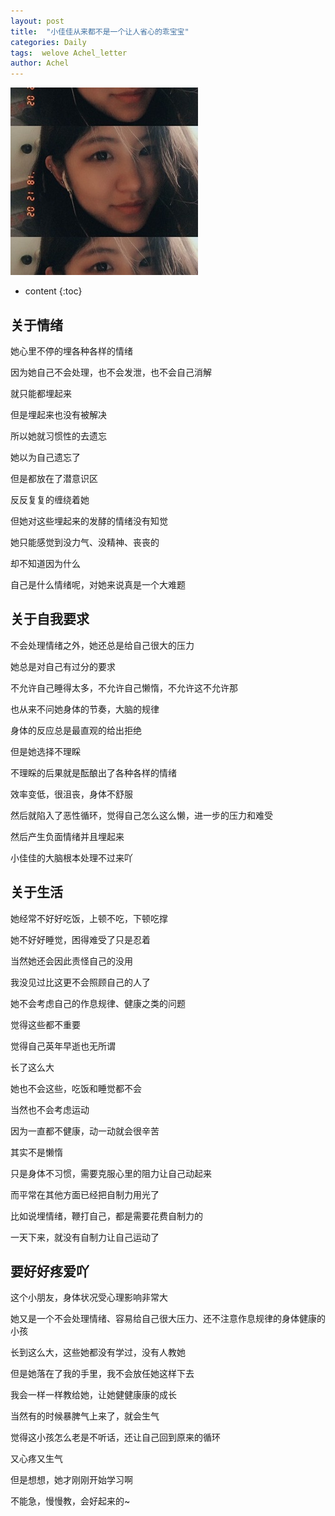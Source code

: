 ```yaml
---
layout: post
title:  "小佳佳从来都不是一个让人省心的乖宝宝"
categories: Daily
tags:  welove Achel_letter
author: Achel
---
```


![图片.jpg](/pic/20190510-1.jpg)


* content
{:toc}


## 关于情绪

她心里不停的埋各种各样的情绪

因为她自己不会处理，也不会发泄，也不会自己消解

就只能都埋起来

但是埋起来也没有被解决

所以她就习惯性的去遗忘

她以为自己遗忘了

但是都放在了潜意识区

反反复复的缠绕着她

但她对这些埋起来的发酵的情绪没有知觉

她只能感觉到没力气、没精神、丧丧的

却不知道因为什么

自己是什么情绪呢，对她来说真是一个大难题



## 关于自我要求

不会处理情绪之外，她还总是给自己很大的压力

她总是对自己有过分的要求

不允许自己睡得太多，不允许自己懒惰，不允许这不允许那

也从来不问她身体的节奏，大脑的规律

身体的反应总是最直观的给出拒绝

但是她选择不理睬

不理睬的后果就是酝酿出了各种各样的情绪

效率变低，很沮丧，身体不舒服

然后就陷入了恶性循环，觉得自己怎么这么懒，进一步的压力和难受

然后产生负面情绪并且埋起来

小佳佳的大脑根本处理不过来吖


## 关于生活

她经常不好好吃饭，上顿不吃，下顿吃撑

她不好好睡觉，困得难受了只是忍着

当然她还会因此责怪自己的没用

我没见过比这更不会照顾自己的人了

她不会考虑自己的作息规律、健康之类的问题

觉得这些都不重要

觉得自己英年早逝也无所谓

长了这么大

她也不会这些，吃饭和睡觉都不会

当然也不会考虑运动

因为一直都不健康，动一动就会很辛苦

其实不是懒惰

只是身体不习惯，需要克服心里的阻力让自己动起来

而平常在其他方面已经把自制力用光了

比如说埋情绪，鞭打自己，都是需要花费自制力的

一天下来，就没有自制力让自己运动了


## 要好好疼爱吖

这个小朋友，身体状况受心理影响非常大

她又是一个不会处理情绪、容易给自己很大压力、还不注意作息规律的身体健康的小孩

长到这么大，这些她都没有学过，没有人教她

但是她落在了我的手里，我不会放任她这样下去

我会一样一样教给她，让她健健康康的成长

当然有的时候暴脾气上来了，就会生气

觉得这小孩怎么老是不听话，还让自己回到原来的循环

又心疼又生气

但是想想，她才刚刚开始学习啊

不能急，慢慢教，会好起来的~
